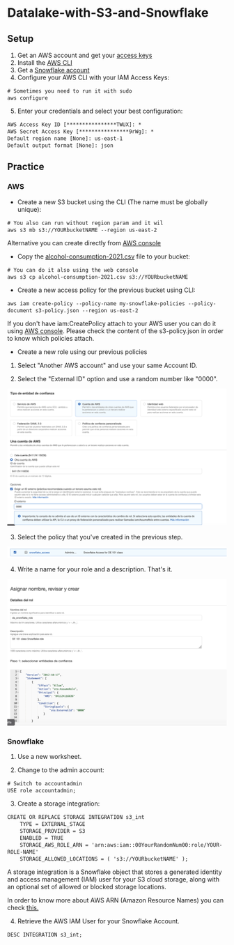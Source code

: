 # Datalake-with-S3-and-Snowflake
## Setup
1. Get an AWS account and get your [access keys](https://docs.aws.amazon.com/IAM/latest/UserGuide/id_credentials_access-keys.html) 
2. Install the [AWS CLI](https://aws.amazon.com/cli/)
3. Get a [Snowflake account](https://signup.snowflake.com/)
4. Configure your AWS CLI with your IAM Access Keys:
```
# Sometimes you need to run it with sudo
aws configure
```
5. Enter your credentials and select your best configuration:
```
AWS Access Key ID [****************TWUX]: *
AWS Secret Access Key [****************9rWg]: *
Default region name [None]: us-east-1
Default output format [None]: json
```

## Practice
### AWS
- Create a new S3 bucket using the CLI (The name must be globally unique):
```
# You also can run without region param and it wil
aws s3 mb s3://YOURbucketNAME --region us-east-2
```
Alternative you can create directly from [AWS console](https://docs.aws.amazon.com/AmazonS3/latest/userguide/GetStartedWithS3.html)

- Copy the [alcohol-consumption-2021.csv](alcohol-consumption-2021.csv) file to your bucket:

```
# You can do it also using the web console
aws s3 cp alcohol-consumption-2021.csv s3://YOURbucketNAME
```

- Create a new access policy for the previous bucket using CLI:
```
aws iam create-policy --policy-name my-snowflake-policies --policy-document s3-policy.json --region us-east-2
```

If you don't have iam:CreatePolicy attach to your AWS user you can do it using [AWS console](https://docs.aws.amazon.com/IAM/latest/UserGuide/access_policies_create-console.html).
Please check the content of the s3-policy.json in order to know which policies attach.

- Create a new role using our previous policies

1. Select "Another AWS account" and use your same Account ID.

2. Select the "External ID" option and use a random number like "0000".

![AWS1](documentation_images/1.png)

3. Select the policy that you've created in the previous step.

![AWS2](documentation_images/2.png)

4. Write a name for your role and a description. That's it.

![AWS3](documentation_images/3.png)

### Snowflake

1. Use a new worksheet.

2. Change to the admin account:

```
# Switch to accountadmin
USE role accountadmin;
```

3. Create a storage integration:

```
CREATE OR REPLACE STORAGE INTEGRATION s3_int
	TYPE = EXTERNAL_STAGE
	STORAGE_PROVIDER = S3
	ENABLED = TRUE
	STORAGE_AWS_ROLE_ARN = 'arn:aws:iam::00YourRandomNum00:role/YOUR-ROLE-NAME'
	STORAGE_ALLOWED_LOCATIONS = ( 's3://YOURbucketNAME' );

```

A storage integration is a Snowflake object that stores a generated identity and access management (IAM) user for your S3 cloud storage, along with an optional set of allowed or blocked storage locations.

In order to know more about AWS ARN (Amazon Resource Names) you can check [this.](https://docs.aws.amazon.com/general/latest/gr/aws-arns-and-namespaces.html)


4. Retrieve the AWS IAM User for your Snowflake Account.

```
DESC INTEGRATION s3_int;
```